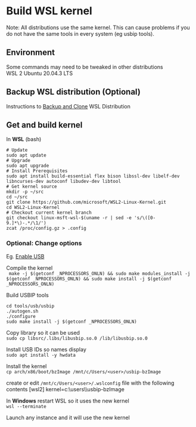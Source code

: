 # Build WSL kernel
Note: All distributions use the same kernel.  This can cause problems if you do not have the same tools in every system (eg usbip tools).  

## Environment
Some commands may need to be tweaked in other distributions  
WSL 2
Ubuntu 20.04.3 LTS  

## Backup WSL distribution (Optional)
Instructions to [Backup and Clone](Backup_Clone.md) WSL Distribution

## Get and build kernel
In **WSL** (bash)  
```
# Update
sudo apt update
# Upgrade
sudo apt upgrade
# Install Prerequisites
sudo apt install build-essential flex bison libssl-dev libelf-dev libncurses-dev autoconf libudev-dev libtool
# Get kernel source
mkdir -p ~/src
cd ~/src
git clone https://github.com/microsoft/WSL2-Linux-Kernel.git
cd WSL2-Linux-Kernel
# Checkout current kernel branch
git checkout linux-msft-wsl-$(uname -r | sed -e 's/\([0-9.]*\)-.*/\1/')
zcat /proc/config.gz > .config
```

### Optional: Change options
Eg. [Enable USB](Kernel_Enable_USB.md)

Compile the kernel  
``` make -j $(getconf _NPROCESSORS_ONLN) && sudo make modules_install -j $(getconf _NPROCESSORS_ONLN) && sudo make install -j $(getconf _NPROCESSORS_ONLN)```

Build USBIP tools  
```
cd tools/usb/usbip
./autogen.sh
./configure
sudo make install -j $(getconf _NPROCESSORS_ONLN)
```

Copy library so it can be used  
```sudo cp libsrc/.libs/libusbip.so.0 /lib/libusbip.so.0```

Install USB IDs so names display  
```sudo apt install -y hwdata```

Install the kernel  
```cp arch/x86/boot/bzImage /mnt/c/Users/<user>/usbip-bzImage```

create or edit ```/mnt/c/Users/<user>/.wslconfig``` file with the following contents
[wsl2]
kernel=c:\\users\\<user>\\usbip-bzImage
  
In **Windows** restart WSL so it uses the new kernel  
```wsl --terminate```

Launch any instance and it will use the new kernel
